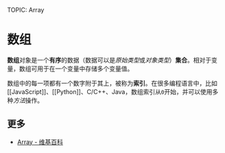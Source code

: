 TOPIC: Array

# 数组

**数组**对象是一个**有序**的数据（数据可以是*原始类型*或*对象类型*）**集合**。相对于变量，数组可用于在一个变量中存储多个变量值。

数组中的每一项都有一个数字附于其上，被称为**索引**。在很多编程语言中，比如[[JavaScript]]、[[Python]]、C/C++、Java，数组索引从`0`开始，并可以使用多种*方法*操作。

## 更多

- [Array - 维基百科](https://en.wikipedia.org/wiki/Array%20data%20structure)
